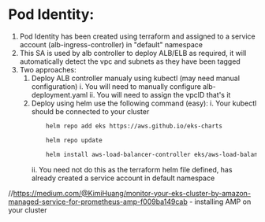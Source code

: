 # Pod Identity:
1. Pod Identity has been created using terraform and assigned to a service account (alb-ingress-controller) in "default" namespace
2. This SA is used by alb controller to deploy ALB/ELB as required, it will automatically detect the vpc and subnets as they have been tagged
3. Two approaches:
    1. Deploy ALB controller manualy using kubectl (may need manual configuration)
        i. You will need to manually configure alb-deployment.yaml
        ii. You will need to assign the vpcID that's it
    2. Deploy using helm use the following command (easy):
        i. Your kubectl should be connected to your cluster
        ```bash
            helm repo add eks https://aws.github.io/eks-charts

            helm repo update

            helm install aws-load-balancer-controller eks/aws-load-balancer-controller --namespace default --set clusterName=otel-demo-1 --set serviceAccount.create=false --set serviceAccount.name=alb-ingress-controller

        ```
        ii. You need not do this as the terraform helm file defined, has already created a service account in default namespace

//https://medium.com/@KimiHuang/monitor-your-eks-cluster-by-amazon-managed-service-for-prometheus-amp-f009ba149cab - installing AMP on your cluster